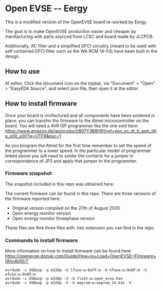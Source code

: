 # Open EVSE -- Eergy
This is a modified version of the OpenEVSE board re-worked by Eergy.

The goal is to make OpenEVSE production easier and cheaper by manifacturing with parts sourced from LCSC and board made by JLCPCB.

Additionally, AC filter and a simplified GFCI circuitry (meant to be used with self contained GFCI filter such as the WA RCM 14-03) have been built in the design.  

## How to use

At editor, Click the document icon on the topbar, via "Document" > "Open" > "EasyEDA Source", and select json file, then open it at the editor.


## How to install firmware

Once your board is mnifactured and all components have been soldered in place, you can transfer the firmware to the Atmel microcontroller on the board. You will need a AVR ISP programmer like the one sold here: https://www.amazon.de/gp/product/B07Y3B8H91/ref=ppx_yo_dt_b_asin_title_o00_s00?ie=UTF8&psc=1

As you program the Atmel for the first time remember to set the speed of the programmer to a lower speed. In the particular model of programmer linked above you will need to solder the contacts for a jumper in correspondence of JP3 and apply that jumper to the programmer.

### Firmware snapshot
The snapshot included in this repo was obtained here:

The current firmware can be found in this repo. There are three versions of the firmware reported here:
- Original version compiled on the 27th of August 2020 
- Open energy monitor version
- Open energy monitor threephase version

These files are thre three files with .hex extension you can find in the repo

### Commands to install firmware

More information on how to install firmware can be found here: https://openevse.dozuki.com/Guide/How+to+Load+OpenEVSE+Firmware+(WinAVR)/7

```
avrdude -c USBasp -p m328p -U lfuse:w:0xFF:m -U hfuse:w:0xDF:m -U efuse:w:0x05:m
avrdude -c USBasp -p m328p -V -U flash:w:open_evse.hex
avrdude -c USBasp -p m328p -V -U eeprom:w:eeprom_24.bin -V
```
